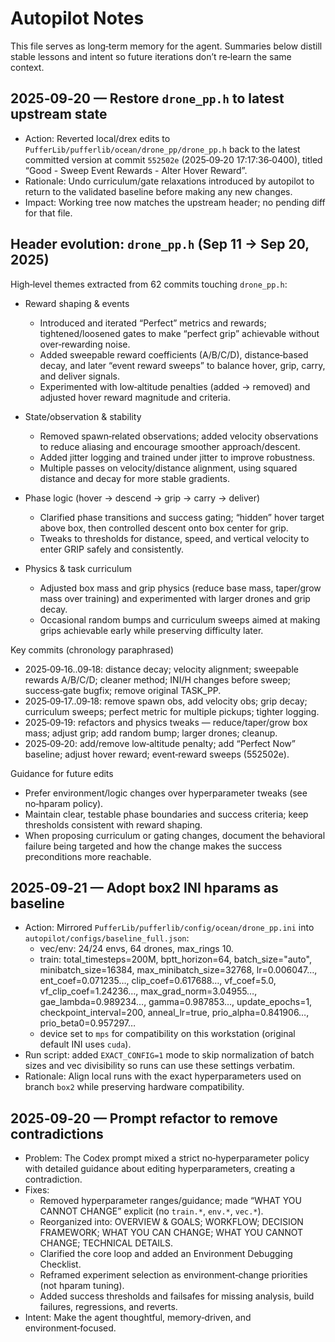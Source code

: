 # Autopilot Notes

This file serves as long‑term memory for the agent. Summaries below distill stable
lessons and intent so future iterations don’t re‑learn the same context.

## 2025‑09‑20 — Restore `drone_pp.h` to latest upstream state
- Action: Reverted local/drex edits to `PufferLib/pufferlib/ocean/drone_pp/drone_pp.h` back to the latest committed version at commit `552502e` (2025‑09‑20 17:17:36‑0400), titled “Good - Sweep Event Rewards - Alter Hover Reward”.
- Rationale: Undo curriculum/gate relaxations introduced by autopilot to return to the validated baseline before making any new changes.
- Impact: Working tree now matches the upstream header; no pending diff for that file.

## Header evolution: `drone_pp.h` (Sep 11 → Sep 20, 2025)
High‑level themes extracted from 62 commits touching `drone_pp.h`:

- Reward shaping & events
  - Introduced and iterated “Perfect” metrics and rewards; tightened/loosened gates to make “perfect grip” achievable without over‑rewarding noise.
  - Added sweepable reward coefficients (A/B/C/D), distance‑based decay, and later “event reward sweeps” to balance hover, grip, carry, and deliver signals.
  - Experimented with low‑altitude penalties (added → removed) and adjusted hover reward magnitude and criteria.

- State/observation & stability
  - Removed spawn‑related observations; added velocity observations to reduce aliasing and encourage smoother approach/descent.
  - Added jitter logging and trained under jitter to improve robustness.
  - Multiple passes on velocity/distance alignment, using squared distance and decay for more stable gradients.

- Phase logic (hover → descend → grip → carry → deliver)
  - Clarified phase transitions and success gating; “hidden” hover target above box, then controlled descent onto box center for grip.
  - Tweaks to thresholds for distance, speed, and vertical velocity to enter GRIP safely and consistently.

- Physics & task curriculum
  - Adjusted box mass and grip physics (reduce base mass, taper/grow mass over training) and experimented with larger drones and grip decay.
  - Occasional random bumps and curriculum sweeps aimed at making grips achievable early while preserving difficulty later.

Key commits (chronology paraphrased)
- 2025‑09‑16..09‑18: distance decay; velocity alignment; sweepable rewards A/B/C/D; cleaner method; INI/H changes before sweep; success‑gate bugfix; remove original TASK_PP.
- 2025‑09‑17..09‑18: remove spawn obs, add velocity obs; grip decay; curriculum sweeps; perfect metric for multiple pickups; tighter logging.
- 2025‑09‑19: refactors and physics tweaks — reduce/taper/grow box mass; adjust grip; add random bump; larger drones; cleanup.
- 2025‑09‑20: add/remove low‑altitude penalty; add “Perfect Now” baseline; adjust hover reward; event‑reward sweeps (552502e).

Guidance for future edits
- Prefer environment/logic changes over hyperparameter tweaks (see no‑hparam policy).
- Maintain clear, testable phase boundaries and success criteria; keep thresholds consistent with reward shaping.
- When proposing curriculum or gating changes, document the behavioral failure being targeted and how the change makes the success preconditions more reachable.

## 2025‑09‑21 — Adopt box2 INI hparams as baseline
- Action: Mirrored `PufferLib/pufferlib/config/ocean/drone_pp.ini` into `autopilot/configs/baseline_full.json`:
  - vec/env: 24/24 envs, 64 drones, max_rings 10.
  - train: total_timesteps=200M, bptt_horizon=64, batch_size="auto", minibatch_size=16384, max_minibatch_size=32768, lr=0.006047…, ent_coef=0.071235…, clip_coef=0.617688…, vf_coef=5.0, vf_clip_coef=1.24236…, max_grad_norm=3.04955…, gae_lambda=0.989234…, gamma=0.987853…, update_epochs=1, checkpoint_interval=200, anneal_lr=true, prio_alpha=0.841906…, prio_beta0=0.957297…
  - device set to `mps` for compatibility on this workstation (original default INI uses `cuda`).
- Run script: added `EXACT_CONFIG=1` mode to skip normalization of batch sizes and vec divisibility so runs can use these settings verbatim.
- Rationale: Align local runs with the exact hyperparameters used on branch `box2` while preserving hardware compatibility.

## 2025‑09‑20 — Prompt refactor to remove contradictions
- Problem: The Codex prompt mixed a strict no‑hyperparameter policy with detailed guidance about editing hyperparameters, creating a contradiction.
- Fixes:
  - Removed hyperparameter ranges/guidance; made “WHAT YOU CANNOT CHANGE” explicit (no `train.*`, `env.*`, `vec.*`).
  - Reorganized into: OVERVIEW & GOALS; WORKFLOW; DECISION FRAMEWORK; WHAT YOU CAN CHANGE; WHAT YOU CANNOT CHANGE; TECHNICAL DETAILS.
  - Clarified the core loop and added an Environment Debugging Checklist.
  - Reframed experiment selection as environment‑change priorities (not hparam tuning).
  - Added success thresholds and failsafes for missing analysis, build failures, regressions, and reverts.
- Intent: Make the agent thoughtful, memory‑driven, and environment‑focused.
